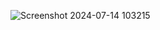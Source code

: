 ![Screenshot 2024-07-14 103215](https://github.com/user-attachments/assets/8be335ea-3faa-4af5-92c5-33f2b2b8e788)
